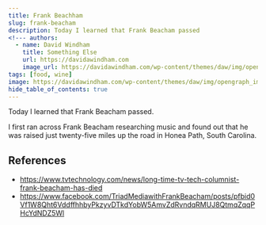 ```yaml
---
title: Frank Beachham
slug: frank-beacham
description: Today I learned that Frank Beacham passed
<!--- authors:
  - name: David Windham
    title: Something Else
    url: https://davidawindham.com
    image_url: https://davidawindham.com/wp-content/themes/daw/img/opengraph_image.jpg -->
tags: [food, wine]
image: https://davidawindham.com/wp-content/themes/daw/img/opengraph_image.jpg
hide_table_of_contents: true
---
```


Today I learned that Frank Beacham passed.

<!--truncate-->

I first ran across Frank Beacham researching music and found out that he was raised just twenty-five miles up the road in Honea Path, South Carolina.


## References

- https://www.tvtechnology.com/news/long-time-tv-tech-columnist-frank-beacham-has-died
- https://www.facebook.com/TriadMediawithFrankBeacham/posts/pfbid0Vf1W8Qht6VddffhhbyPkzyvDTkdYobW5AmvZdRvndqRMUJ8QtmqZqqPHcYdNDZ5Wl

